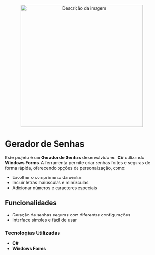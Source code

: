 <div align="center">
  <img src="https://github.com/user-attachments/assets/de3b1061-11b7-40d0-99ec-b52db51df110" alt="Descrição da imagem" width="400">
</div>

# Gerador de Senhas

Este projeto é um **Gerador de Senhas** desenvolvido em **C#** utilizando **Windows Forms**. A ferramenta permite criar senhas fortes e seguras de forma rápida, oferecendo opções de personalização, como:

- Escolher o comprimento da senha
- Incluir letras maiúsculas e minúsculas
- Adicionar números e caracteres especiais

## Funcionalidades

- Geração de senhas seguras com diferentes configurações
- Interface simples e fácil de usar

### Tecnologias Utilizadas
- **C#**
- **Windows Forms**
